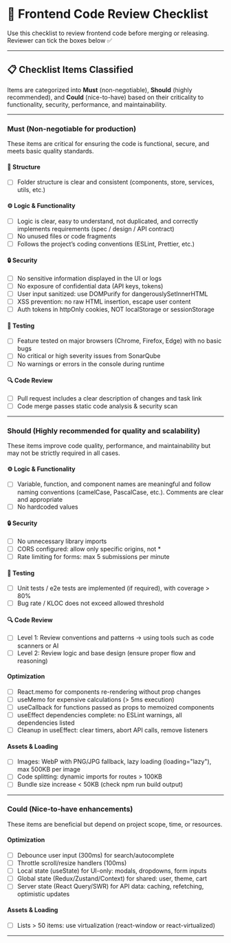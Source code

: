 # 🧩 Frontend Code Review Checklist

Use this checklist to review frontend code before merging or releasing.
Reviewer can tick the boxes below ✅

---

## 📋 Checklist Items Classified

Items are categorized into **Must** (non-negotiable), **Should** (highly recommended), and **Could** (nice-to-have) based on their criticality to functionality, security, performance, and maintainability.

---

### Must (Non-negotiable for production)

These items are critical for ensuring the code is functional, secure, and meets basic quality standards.

#### 📁 Structure

- [ ] Folder structure is clear and consistent (components, store, services, utils, etc.)

#### ⚙️ Logic & Functionality

- [ ] Logic is clear, easy to understand, not duplicated, and correctly implements requirements (spec / design / API contract)
- [ ] No unused files or code fragments
- [ ] Follows the project’s coding conventions (ESLint, Prettier, etc.)

#### 🔒 Security

- [ ] No sensitive information displayed in the UI or logs
- [ ] No exposure of confidential data (API keys, tokens)
- [ ] User input sanitized: use DOMPurify for dangerouslySetInnerHTML
- [ ] XSS prevention: no raw HTML insertion, escape user content
- [ ] Auth tokens in httpOnly cookies, NOT localStorage or sessionStorage

#### 🧪 Testing

- [ ] Feature tested on major browsers (Chrome, Firefox, Edge) with no basic bugs
- [ ] No critical or high severity issues from SonarQube
- [ ] No warnings or errors in the console during runtime

#### 🔍 Code Review

- [ ] Pull request includes a clear description of changes and task link
- [ ] Code merge passes static code analysis & security scan

---

### Should (Highly recommended for quality and scalability)

These items improve code quality, performance, and maintainability but may not be strictly required in all cases.

#### ⚙️ Logic & Functionality

- [ ] Variable, function, and component names are meaningful and follow naming conventions (camelCase, PascalCase, etc.). Comments are clear and appropriate
- [ ] No hardcoded values

#### 🔒 Security

- [ ] No unnecessary library imports
- [ ] CORS configured: allow only specific origins, not \*
- [ ] Rate limiting for forms: max 5 submissions per minute

#### 🧪 Testing

- [ ] Unit tests / e2e tests are implemented (if required), with coverage > 80%
- [ ] Bug rate / KLOC does not exceed allowed threshold

#### 🔍 Code Review

- [ ] Level 1: Review conventions and patterns → using tools such as code scanners or AI
- [ ] Level 2: Review logic and base design (ensure proper flow and reasoning)

#### Optimization

- [ ] React.memo for components re-rendering without prop changes
- [ ] useMemo for expensive calculations (> 5ms execution)
- [ ] useCallback for functions passed as props to memoized components
- [ ] useEffect dependencies complete: no ESLint warnings, all dependencies listed
- [ ] Cleanup in useEffect: clear timers, abort API calls, remove listeners

#### Assets & Loading

- [ ] Images: WebP with PNG/JPG fallback, lazy loading (loading="lazy"), max 500KB per image
- [ ] Code splitting: dynamic imports for routes > 100KB
- [ ] Bundle size increase < 50KB (check npm run build output)

---

### Could (Nice-to-have enhancements)

These items are beneficial but depend on project scope, time, or resources.

#### Optimization

- [ ] Debounce user input (300ms) for search/autocomplete
- [ ] Throttle scroll/resize handlers (100ms)
- [ ] Local state (useState) for UI-only: modals, dropdowns, form inputs
- [ ] Global state (Redux/Zustand/Context) for shared: user, theme, cart
- [ ] Server state (React Query/SWR) for API data: caching, refetching, optimistic updates

#### Assets & Loading

- [ ] Lists > 50 items: use virtualization (react-window or react-virtualized)

---
